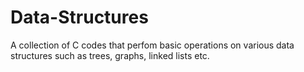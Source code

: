 # Data-Structures
A collection of C codes that perfom basic operations on various data structures such as trees, graphs, linked lists etc.
